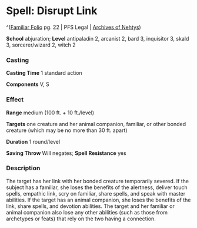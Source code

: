 # Spell: Disrupt Link

^([Familiar Folio][ss-disrupt-link] pg. 22 | PFS Legal | [Archives of Nehtys][sn-disrupt-link])

**School** abjuration; **Level** antipaladin 2, arcanist 2, bard 3, inquisitor 3, skald 3, sorcerer/wizard 2, witch 2

### Casting

**Casting Time** 1 standard action  

**Components** V, S

### Effect

**Range** medium (100 ft. + 10 ft./level)  

**Targets** one creature and her animal companion, familiar, or other bonded creature (which may be no more than 30 ft. apart)  

**Duration** 1 round/level  

**Saving Throw** Will negates; **Spell Resistance** yes

### Description

The target has her link with her bonded creature temporarily severed. If the subject has a familiar, she loses the benefits of the alertness, deliver touch spells, empathic link, scry on familiar, share spells, and speak with master abilities. If the target has an animal companion, she loses the benefits of the link, share spells, and devotion abilities. The target and her familiar or animal companion also lose any other abilities (such as those from archetypes or feats) that rely on the two having a connection.

[ss-disrupt-link]: http://paizo.com/products/btpy98d3
[sn-disrupt-link]: http://www.archivesofnethys.com/SpellDisplay.aspx?ItemName=Disrupt%20Link